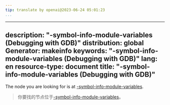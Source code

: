 ```yaml
---
tip: translate by openai@2023-06-24 05:01:23
...
```

---
description: "-symbol-info-module-variables (Debugging with GDB)"
distribution: global
Generator: makeinfo
keywords: "-symbol-info-module-variables (Debugging with GDB)"
lang: en
resource-type: document
title: "-symbol-info-module-variables (Debugging with GDB)"
---

The node you are looking for is at [-symbol-info-module-variables](GDB_002fMI-Symbol-Query.html#g_t_002dsymbol_002dinfo_002dmodule_002dvariables).

> 你要找的节点位于[-symbol-info-module-variables](GDB_002fMI-Symbol-Query.html#g_t_002dsymbol_002dinfo_002dmodule_002dvariables)。
